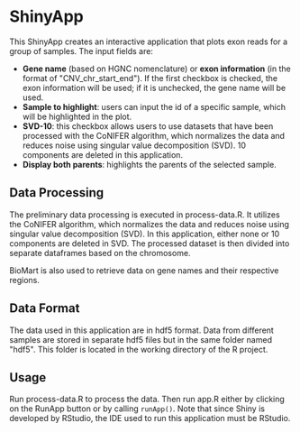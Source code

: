 # ShinyApp

This ShinyApp creates an interactive application that plots exon reads for a group of samples. The input fields are:

- **Gene name** (based on HGNC nomenclature) or **exon information** (in the format of "CNV_chr_start_end"). If the first checkbox is checked, the exon information will be used; if it is unchecked, the gene name will be used.
- **Sample to highlight**: users can input the id of a specific sample, which will be highlighted in the plot.
- **SVD-10**: this checkbox allows users to use datasets that have been processed with the CoNIFER algorithm, which normalizes the data and reduces noise using singular value decomposition (SVD). 10 components are deleted in this application.
- **Display both parents**: highlights the parents of the selected sample.

## Data Processing

The preliminary data processing is executed in process-data.R. It utilizes the CoNIFER algorithm, which normalizes the data and reduces noise using singular value decomposition (SVD). In this application, either none or 10 components are deleted in SVD. The processed dataset is then divided into separate dataframes based on the chromosome.

BioMart is also used to retrieve data on gene names and their respective regions.

## Data Format

The data used in this application are in hdf5 format. Data from different samples are stored in separate hdf5 files but in the same folder named "hdf5". This folder is located in the working directory of the R project.

## Usage

Run process-data.R to process the data. Then run app.R either by clicking on the RunApp button or by calling ```runApp()```. Note that since Shiny is developed by RStudio, the IDE used to run this application must be RStudio.
